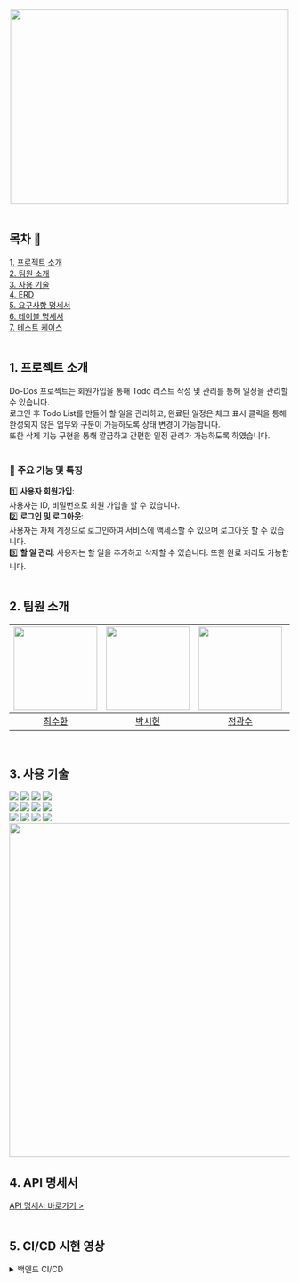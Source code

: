 <div align="center">
<img src="https://github.com/beyond-sw-camp/be05-4th-4team--HR_Do-Dos/assets/114909535/3394ac19-b808-4616-8c57-e40b6b78b07b"width="500" height="350">
</div>
</br>

## 목차 📄
[1. 프로젝트 소개](#1-프로젝트-소개)<br>
[2. 팀원 소개](#2-팀원-소개)<br>
[3. 사용 기술](#3-사용-기술)<br>
[4. ERD](#4-ERD)<br>
[5. 요구사항 명세서](#5-요구사항-명세서)<br>
[6. 테이블 명세서](#6-테이블-명세서)<br>
[7. 테스트 케이스](#7-테스트-케이스)<br>
<br/>

## 1. 프로젝트 소개
Do-Dos 프로젝트는 회원가입을 통해 Todo 리스트 작성 및 관리를 통해 일정을 관리할 수 있습니다. </br>
로그인 후 Todo List를 만들어 할 일을 관리하고, 완료된 일정은 체크 표시 클릭을 통해</br>
완성되지 않은 업무와 구분이 가능하도록 상태 변경이 가능합니다. </br>
또한 삭제 기능 구현을 통해 깔끔하고 간편한 일정 관리가 가능하도록 하였습니다.
</br>
</br>

### 📢 주요 기능 및 특징

1️⃣ **사용자 회원가입**: </br>
사용자는 ID, 비밀번호로 회원 가입을 할 수 있습니다.
<br/>
2️⃣ **로그인 및 로그아웃**: </br>
사용자는 자체 계정으로 로그인하여 서비스에 액세스할 수 있으며 로그아웃 할 수 있습니다.
<br/>
3️⃣ **할 일 관리**: 사용자는 할 일을 추가하고 삭제할 수 있습니다. 또한 완료 처리도 가능합니다.
<br/>
<br/>


## 2. 팀원 소개
<div align="center">

| <img src="https://github.com/beyond-sw-camp/be05-4th-4team--HR_Do-Dos/assets/112090609/a2619638-9fa1-41fb-9f6e-cc4bf80085fe" height="150" /> | <img src="https://github.com/OrangeVinyl/dev-back/assets/112090609/b621c195-599c-44bc-b608-ff456478f94f" height="150" /> | <img src="https://github.com/OrangeVinyl/dev-back/assets/112090609/c80695b9-023c-4b44-b639-1135e96e290f" height="150" /> | <img src="https://github.com/OrangeVinyl/dev-back/assets/112090609/dc28d157-b3aa-4341-86bf-557b1270a428" height="150" /> | <img src="https://github.com/OrangeVinyl/dev-back/assets/112090609/446ca013-5a9d-4700-b487-5939a765fa8f" height="150" /> |
|-----------------------------------------------------------------------------------------------------------------------------------|-----------------------------------------------------------------------------------------------------------------------------------|---------------------------------------------------------------------------------------------------------------------------------|-----------------------------------------------------------------------------------------------------------------------------------|-----------------------------------------------------------------------------------------------------------------------------------|
| <div align="center">[최수환](https://github.com/OrangeVinyl)</div>                                                                   | <div align="center"> [박시현](https://github.com/SpecialSHipDobby) </div>                                                            | <div align="center"> [정광수](https://github.com/Jrhkdtn)</div>                                                                    | <div align="center"> [이윤재](https://github.com/itsjaeya)</div>                                                                     | <div align="center"> [방채원](https://github.com/chaewon02)</div>                                                                       |
</div>
</br>
 
## 3. 사용 기술
<img src="https://img.shields.io/badge/html5-E34F26?style=for-the-badge&logo=html5&logoColor=white" /> <img src="https://img.shields.io/badge/css-1572B6?style=for-the-badge&logo=css3&logoColor=white" /> <img src="https://img.shields.io/badge/javascript-F7DF1E?style=for-the-badge&logo=javascript&logoColor=black" /> <img src="https://img.shields.io/badge/vue.js-4FC08D?style=for-the-badge&logo=vue.js&logoColor=white" />
</br>
<img src="https://img.shields.io/badge/spring-6DB33F?style=for-the-badge&logo=spring&logoColor=white" /> <img src="https://img.shields.io/badge/gradle-02303A?style=for-the-badge&logo=gradle&logoColor=white" /> <img src="https://img.shields.io/badge/java-007396?style=for-the-badge&logo=java&logoColor=white" /> <img src="https://img.shields.io/badge/springdatajpa-6DB33F?style=for-the-badge&logo=springboot&logoColor=white">
</br>
<img src="https://img.shields.io/badge/mariaDB-003545?style=for-the-badge&logo=mariaDB&logoColor=white" /> 
<img src="https://img.shields.io/badge/jenkins-D24939?style=for-the-badge&logo=jenkins&logoColor=white" />
<img src="https://img.shields.io/badge/git-F05032?style=for-the-badge&logo=git&logoColor=white"> <img src="https://img.shields.io/badge/github-181717?style=for-the-badge&logo=github&logoColor=white">
</br>
    <img src="https://github.com/beyond-sw-camp/be05-2nd-5team-SoEZ-EZCheck/assets/112090609/0d77b0a9-6269-44ac-8fba-270f8b189264" width="600">
</br>

## 4. API 명세서
[API 명세서 바로가기 >](https://docs.google.com/spreadsheets/d/1cw6FaStuatZ1BdqudmgyIY26N-iJVF-qD2FZlwRVD8o/edit#gid=427773154)
</br>
</br>


## 5. CI/CD 시현 영상
<details>
    <summary>백엔드 CI/CD</summary>
         <details>
             <summary>Jenkins</summary>
                 <video>
                   <source src="동영상_파일_경로.mp4" type="video/mp4">
                 </video>
         </details>
          <details>
             <summary>Pipeline</summary>
           ```
           pipeline {
               agent any
               environment {
                   DOCKER_IMAGE = 'orangevinyl/dev-front:1.0'
                   
                   GITHUB_CREDENTIALS_ID = 'github-token'
                   DOCKER_CREDENTIALS_ID = 'dockerhub_credentials'
               }
               stages {
                   stage('Build') {
                       steps {
                           git branch: 'main',
                               url: 'https://github.com/OrangeVinyl/dev-front.git',
                               credentialsId: GITHUB_CREDENTIALS_ID
                       }
                   }
                   
                   stage('Install Dependency'){
                       steps {
                           sh 'npm install'
                       }
                   }
                   
                   stage('Npm Build'){
                       steps {
                           sh 'npm run build'
                       }
                   }
                   
                   stage('Build Docker Image'){
                       steps {
                          script {
                              sh "docker build -t $DOCKER_IMAGE ."
                          }
                       }
                   }
                   
                   stage('Push Docker Image'){
                       steps {
                           script {
                               withCredentials([usernamePassword(credentialsId: DOCKER_CREDENTIALS_ID, usernameVariable: 'DOCKER_USER', passwordVariable: 'DOCKER_PASS')]) {
                                   sh 'echo $DOCKER_PASS | docker login -u $DOCKER_USER --password-stdin'
                                   sh "docker push $DOCKER_IMAGE"
                               }
                           }
                       }
                   }
                   
                   stage('Run Container'){
                       steps {
                           script {
                               // Check if the container exists and stop/remove it if it does
                               sh "docker stop vue-container || true"
                               sh "docker rm vue-container || true"
                               
                               withCredentials([usernamePassword(credentialsId: DOCKER_CREDENTIALS_ID, usernameVariable: 'DOCKER_USER', passwordVariable: 'DOCKER_PASS')]) {
                                   sh 'echo $DOCKER_PASS | docker login -u $DOCKER_USER --password-stdin'
                                   docker.image("${DOCKER_IMAGE}").run('-p 3000:3000 --name vue-container')
                                   
                               }
                           }
                       }
                   }
               }
               
               post {
                   success {
                       slackSend(
                           channel: '#dev-project',          
                           color: '#00FF00',        
                           message: "✅ SUCCESSFUL: 배포 성공 '${env.JOB_NAME} [${env.BUILD_NUMBER}]' (${env.BUILD_URL}) ========="
                       )
                   }
                   failure {
                       slackSend(
                           channel: '#dev-project',
                           color: '#FF0000',
                           message: "❌ FAIL: Job '${env.JOB_NAME} [${env.BUILD_NUMBER}]' (${env.BUILD_URL}) ========"
                       )
                   }
               }
           }

           ```
         </details>
         <details>
             <summary>변동사항 슬랙 알람</summary>
                 <video>
                   <source src="동영상_파일_경로.mp4" type="video/mp4">
                 </video>
         </details>
</details>
<details>
    <summary>프론트엔드 CI/CD</summary>
         <details>
             <summary>Jenkins Pipeline</summary>
                 <video>
                   <source src="동영상_파일_경로.mp4" type="video/mp4">
                 </video>
         </details>
         <details>
             <summary>변동사항 슬랙 알람</summary>
                 <video>
                   <source src="동영상_파일_경로.mp4" type="video/mp4">
                 </video>
         </details>
</details>

